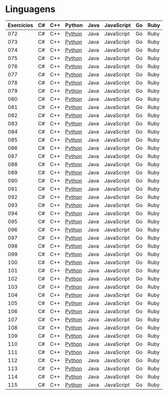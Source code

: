 # Linguagens

| Exercícios | C#  | C++ | Python                    | Java | JavaScript | Go  | Ruby |
| ---------- | --- | --- | ------------------------- | ---- | ---------- | --- | ---- |
| 072        | C#  | C++ | [Python](./python/072.py) | Java | JavaScript | Go  | Ruby |
| 073        | C#  | C++ | [Python](./python/073.py) | Java | JavaScript | Go  | Ruby |
| 074        | C#  | C++ | [Python](./python/074.py) | Java | JavaScript | Go  | Ruby |
| 075        | C#  | C++ | [Python](./python/075.py) | Java | JavaScript | Go  | Ruby |
| 076        | C#  | C++ | [Python](./python/076.py) | Java | JavaScript | Go  | Ruby |
| 077        | C#  | C++ | [Python](./python/077.py) | Java | JavaScript | Go  | Ruby |
| 078        | C#  | C++ | [Python](./python/078.py) | Java | JavaScript | Go  | Ruby |
| 079        | C#  | C++ | [Python](./python/079.py) | Java | JavaScript | Go  | Ruby |
| 080        | C#  | C++ | [Python](./python/080.py) | Java | JavaScript | Go  | Ruby |
| 081        | C#  | C++ | [Python](./python/081.py) | Java | JavaScript | Go  | Ruby |
| 082        | C#  | C++ | [Python](./python/082.py) | Java | JavaScript | Go  | Ruby |
| 083        | C#  | C++ | [Python](./python/083.py) | Java | JavaScript | Go  | Ruby |
| 084        | C#  | C++ | [Python](./python/084.py) | Java | JavaScript | Go  | Ruby |
| 085        | C#  | C++ | [Python](./python/085.py) | Java | JavaScript | Go  | Ruby |
| 086        | C#  | C++ | [Python](./python/086.py) | Java | JavaScript | Go  | Ruby |
| 087        | C#  | C++ | [Python](./python/087.py) | Java | JavaScript | Go  | Ruby |
| 088        | C#  | C++ | [Python](./python/088.py) | Java | JavaScript | Go  | Ruby |
| 089        | C#  | C++ | [Python](./python/089.py) | Java | JavaScript | Go  | Ruby |
| 090        | C#  | C++ | [Python](./python/090.py) | Java | JavaScript | Go  | Ruby |
| 091        | C#  | C++ | [Python](./python/091.py) | Java | JavaScript | Go  | Ruby |
| 092        | C#  | C++ | [Python](./python/092.py) | Java | JavaScript | Go  | Ruby |
| 093        | C#  | C++ | [Python](./python/093.py) | Java | JavaScript | Go  | Ruby |
| 094        | C#  | C++ | [Python](./python/094.py) | Java | JavaScript | Go  | Ruby |
| 095        | C#  | C++ | [Python](./python/095.py) | Java | JavaScript | Go  | Ruby |
| 096        | C#  | C++ | [Python](./python/096.py) | Java | JavaScript | Go  | Ruby |
| 097        | C#  | C++ | [Python](./python/097.py) | Java | JavaScript | Go  | Ruby |
| 098        | C#  | C++ | [Python](./python/098.py) | Java | JavaScript | Go  | Ruby |
| 099        | C#  | C++ | [Python](./python/099.py) | Java | JavaScript | Go  | Ruby |
| 100        | C#  | C++ | [Python](./python/100.py) | Java | JavaScript | Go  | Ruby |
| 101        | C#  | C++ | [Python](./python/101.py) | Java | JavaScript | Go  | Ruby |
| 102        | C#  | C++ | [Python](./python/102.py) | Java | JavaScript | Go  | Ruby |
| 103        | C#  | C++ | [Python](./python/103.py) | Java | JavaScript | Go  | Ruby |
| 104        | C#  | C++ | [Python](./python/104.py) | Java | JavaScript | Go  | Ruby |
| 105        | C#  | C++ | [Python](./python/105.py) | Java | JavaScript | Go  | Ruby |
| 106        | C#  | C++ | [Python](./python/106.py) | Java | JavaScript | Go  | Ruby |
| 107        | C#  | C++ | [Python](./python/107.py) | Java | JavaScript | Go  | Ruby |
| 108        | C#  | C++ | [Python](./python/108.py) | Java | JavaScript | Go  | Ruby |
| 109        | C#  | C++ | [Python](./python/109.py) | Java | JavaScript | Go  | Ruby |
| 110        | C#  | C++ | [Python](./python/110.py) | Java | JavaScript | Go  | Ruby |
| 111        | C#  | C++ | [Python](./python/111.py) | Java | JavaScript | Go  | Ruby |
| 112        | C#  | C++ | [Python](./python/112.py) | Java | JavaScript | Go  | Ruby |
| 113        | C#  | C++ | [Python](./python/113.py) | Java | JavaScript | Go  | Ruby |
| 114        | C#  | C++ | [Python](./python/114.py) | Java | JavaScript | Go  | Ruby |
| 115        | C#  | C++ | [Python](./python/115.py) | Java | JavaScript | Go  | Ruby |
